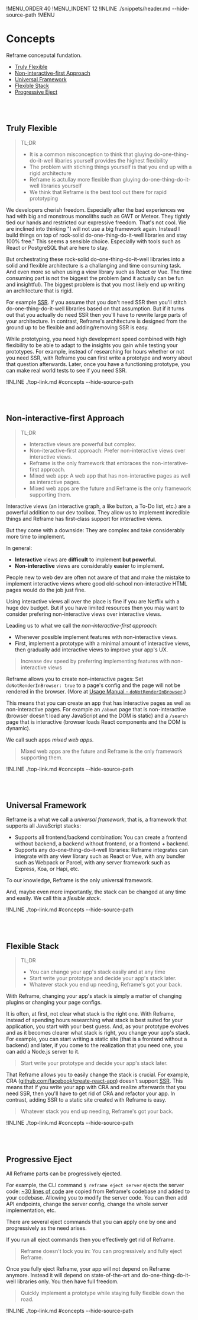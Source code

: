 !MENU_ORDER 40
!MENU_INDENT 12
!INLINE ./snippets/header.md --hide-source-path
!MENU
&nbsp;

# Concepts

Reframe conceputal fundation.

 - [Truly Flexible](#truly-flexible)
 - [Non-interactive-first Approach](#non-interactive-first-approach)
 - [Universal Framework](#universal-framework)
 - [Flexible Stack](#flexible-stack)
 - [Progressive Eject](#progressive-eject)

<br/>
<br/>


## Truly Flexible

> TL;DR
> - It is a common misconception to think that gluying do-one-thing-do-it-well libaries yourself provides the highest flexibility
> - The problem with stiching things yourself is that you end up with a rigid architecture
> - Reframe is actullay more flexible than gluying do-one-thing-do-it-well libraries yourself
> - We think that Reframe is the best tool out there for rapid prototyping

We developers cherish freedom.
Especially after the bad experiences we had with big and monstrous monoliths such as GWT or Meteor.
They tightly tied our hands and restricted our expressive freedom.
That's not cool.
We are inclined into thinking
"I will not use a big framework again.
Instead I build things on top of rock-solid do-one-thing-do-it-well libraries and stay 100% free."
This seems a sensible choice.
Especially with tools such as React or PostgreSQL that are here to stay.

But orchestrating these rock-solid do-one-thing-do-it-well libraries into a solid and flexible architecture
is a challanging and time consuming task.
And even more so when using a view library such as React or Vue.
The time consuming part is not the biggest the problem
(and it actually can be fun and insightful).
The biggest problem is that you most likely end up writing an architecture that is rigid.

For example
[SSR](https://github.com/brillout/awesome-universal-rendering#techniques).
If you assume that you don't need SSR then you'll stitch do-one-thing-do-it-well libraries based on that assumption.
But if it turns out that you actually do need SSR then you'll have to rewrite large parts of your architecture.
In contrast, Reframe's architecture is designed from the ground up to be flexible and adding/removing SSR is easy.

While prototyping,
you need high development speed combined with high flexibility to be able to adapt to the insights you gain
while testing your prototypes.
For example,
instead of researching for hours whether or not you need SSR,
with Reframe you can first write a prototype and worry about that question afterwards.
Later,
once you have a functioning prototype,
you can make real world tests to see if you need SSR.

!INLINE ./top-link.md #concepts --hide-source-path

<br/>
<br/>



## Non-interactive-first Approach

> TL;DR
> - Interactive views are powerful but complex.
> - Non-iteractive-first approach: Prefer non-interactive views over interactive views.
> - Reframe is the only framework that embraces the non-interative-first approach.
> - Mixed web app: A web app that has non-interactive pages as well as interactive pages.
> - Mixed web apps are the future and Reframe is the only framework supporting them.

Interactive views
(an interactive graph, a like button, a To-Do list, etc.)
are a powerful addition to our dev toolbox.
They allow us to implement incredible things and Reframe has first-class support for interactive views.

But they come with a downside:
They are complex and take considerably more time to implement.

In general:
- **Interactive** views are **difficult** to implement **but powerful**.
- **Non-interactive** views are considerably **easier** to implement.

People new to web dev are often not aware of that and make the mistake to implement interactive views
where good old-school non-interactive HTML pages would do the job just fine.

Using interactive views all over the place is fine if you are Netflix with a huge dev budget.
But if you have limited resources then you may want to consider prefering non-interactive views over interactive views.

Leading us to what we call the *non-interactive-first approach*:
 - Whenever possible implement features with non-interactive views.
 - First, implement a prototype with a minimal amount of interactive views, then gradually add interactive views to improve your app's UX.

> Increase dev speed by preferring implementing features with non-interactive views

Reframe allows you to create non-interactive pages:
Set `doNotRenderInBrowser: true` to a page's config and the page will not be rendered in the browser.
(More at [Usage Manual - `doNotRenderInBrowser`](/docs/usage-manual.md#donotrenderinbrowser).)

This means that you can create an app that has interactive pages as well as non-interactive pages.
For example an `/about` page that is non-interactive
(browser doesn't load any JavaScript and the DOM is static)
and a `/search` page that is interactive
(browser loads React components and the DOM is dynamic).

We call such apps *mixed web apps*.

> Mixed web apps are the future and Reframe is the only framework supporting them.

!INLINE ./top-link.md #concepts --hide-source-path

<br/>
<br/>




## Universal Framework

Reframe is a what we call a *universal framework*, that is, a framework that supports all JavaScript stacks:

 - Supports all frontend/backend combination:
   You can create a frontend without backend, a backend without frontend, or a frontend + backend.
 - Supports any do-one-thing-do-it-well libraries:
   Reframe integrates can integrate with any view library such as React or Vue,
   with any bundler such as Webpack or Parcel,
   with any server framework such as Express, Koa, or Hapi,
   etc.

To our knowledge, Reframe is the only universal framework.

And, maybe even more importantly, the stack can be changed at any time and easily.
We call this a *flexible stack*.

!INLINE ./top-link.md #concepts --hide-source-path

<br/>
<br/>



## Flexible Stack

> TL;DR
> - You can change your app's stack easily and at any time
> - Start write your prototype and decide your app's stack later.
> - Whatever stack you end up needing, Reframe's got your back.

With Reframe, changing your app's stack is simply a matter of changing plugins or changing your page configs.

It is often, at first, not clear what stack is the right one.
With Reframe,
instead of spending hours researching what stack is best suited for your application,
you start with your best guess.
And, as your prototype evolves and as it becomes clearer what stack is right,
you change your app's stack.
For example,
you can start writing a static site (that is a frontend without a backend) and
later,
if you come to the realization that you need one,
you can add a Node.js server to it.

> Start write your prototype and decide your app's stack later.

That Reframe allows you to easily change the stack is crucial.
For example, CRA
([github.com/facebook/create-react-app](https://github.com/facebook/create-react-app))
doesn't support
[SSR](https://github.com/brillout/awesome-universal-rendering#techniques).
This means that
if you write your app with CRA and realize afterwards that you need SSR,
then you'll have to get rid of CRA and refactor your app.
In contrast, adding SSR to a static site created with Reframe is easy.

> Whatever stack you end up needing, Reframe's got your back.

!INLINE ./top-link.md #concepts --hide-source-path

<br/>
<br/>




## Progressive Eject

All Reframe parts can be progressively ejected.

For example, the CLI command `$ reframe eject server` ejects the server code:
[~30 lines of code](/plugins/hapi/start.js)
are copied from Reframe's codebase and added to your codebase.
Allowing you to modify the server code.
You can then
add API endpoints,
change the server config,
change the whole server implementation,
etc.

There are several eject commands that
you can apply one by one and progressively as the need arises.

If you run all eject commands then you effectively get rid of Reframe.

> Reframe doesn't lock you in: You can progressively and fully eject Reframe.

Once you fully eject Reframe, your app will not depend on Reframe anymore.
Instead it will depend on state-of-the-art and do-one-thing-do-it-well libraries only.
You then have full freedom.

> Quickly implement a prototype while staying fully flexible down the road.

!INLINE ./top-link.md #concepts --hide-source-path

<br/>
<br/>


